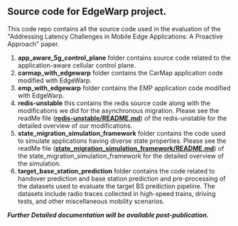 ## Source code for EdgeWarp project.

This code repo contains all the source code used in the evaluation of the "Addressing Latency Challenges in Mobile Edge Applications: A Proactive Approach" paper.


1. **app_aware_5g_control_plane** folder contains source code related to the application-aware cellular control plane.
2. **carmap_with_edgewarp** folder contains the CarMap application code modified with EdgeWarp.
3. **emp_with_edgewarp** folder contains the EMP application code modified with EdgeWarp.
4. **redis-unstable** this contains the redis source code along with the modifications we did for the asynchronous migration. Please see the readMe file ([**redis-unstable/README.md**](./redis-unstable/README.md)) of the redis-unstable for the detailed overview of our modifications.
5. **state_migration_simulation_framework** folder contains the code used to simulate applications having diverse state properties. Please see the readMe file ([**state_migration_simulation_framework/README.md**](state_migration_simulation_framework/README.md)) of the state_migration_simulation_framework for the detailed overview of the simulation.
6. **target_base_station_prediction** folder contains the code related to handover prediction and base station prediction and pre-processing of the datasets used to evaluate the target BS prediction pipeline. The datasets include radio traces collected in high-speed trains, driving tests, and other miscellaneous mobility scenarios.

*****Further Detailed documentation will be available post-publication.*****
